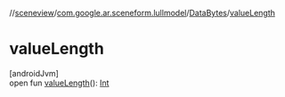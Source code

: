 //[sceneview](../../../index.md)/[com.google.ar.sceneform.lullmodel](../index.md)/[DataBytes](index.md)/[valueLength](value-length.md)

# valueLength

[androidJvm]\
open fun [valueLength](value-length.md)(): [Int](https://kotlinlang.org/api/latest/jvm/stdlib/kotlin/-int/index.html)
